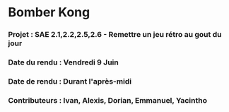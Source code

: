 # Bomber Kong

### Projet : SAE 2.1,2.2,2.5,2.6 - Remettre un jeu rétro au gout du jour

### Date du rendu : Vendredi 9 Juin

### Date de rendu : Durant l'après-midi

### Contributeurs : Ivan, Alexis, Dorian, Emmanuel, Yacintho
